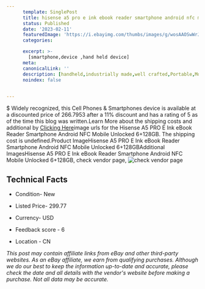 ```yaml
---
      template: SinglePost
      title: hisense a5 pro e ink ebook reader smartphone android nfc mobile unlocked 6 128gb
      status: Published
      date: '2023-02-11'
      featuredImage: 'https://i.ebayimg.com/thumbs/images/g/wosAAOSwWrJiaUvc/s-l225.jpg'
      categories: 

      excerpt: >-
        [smartphone,device ,hand held device]
      meta:
      canonicalLink: ''
      description: [handheld,industrially made,well crafted,Portable,Mobile,Compact,Convenient,Lightweight,Maneuverable,Man-portable,Miniature,Carriable,Hand-held,Light,Holdable,Transportable,Mobile device,Pocket-sized,On-the-go,Wireless,Cordless,Compact size,Convenient size, smartphone,device ,hand held device]
      noindex: false

        
---
```

$
    Widely recognized, this Cell Phones & Smartphones device is available at a discounted price of 266.7953 after a 11% discount and has a rating of 5 as of the time this blog was written.Learn More about the shipping costs and additional by [Clicking Here](https://www.ebay.com/itm/354055565787?hash=item526f5b31db%3Ag%3AwosAAOSwWrJiaUvc&mkevt=1&mkcid=1&mkrid=711-53200-19255-0&campid=%253CePNCampaignId%253E&customid=%253CreferenceId%253E&toolid=10049)image urls for the Hisense A5 PRO E Ink eBook Reader Smartphone Android NFC Mobile Unlocked 6+128GB. The shipping cost is undefined.Product ImageHisense A5 PRO E Ink eBook Reader Smartphone Android NFC Mobile Unlocked 6+128GBAdditional ImagesHisense A5 PRO E Ink eBook Reader Smartphone Android NFC Mobile Unlocked 6+128GB, check vendor page, ![check vendor page](https://origin-galleryplus.ebayimg.com/ws/web/354055565787_2_0_1/225x225.jpg,https://origin-galleryplus.ebayimg.com/ws/web/354055565787_3_0_1/225x225.jpg,https://origin-galleryplus.ebayimg.com/ws/web/354055565787_4_0_1/225x225.jpg,https://origin-galleryplus.ebayimg.com/ws/web/354055565787_5_0_1/225x225.jpg,https://origin-galleryplus.ebayimg.com/ws/web/354055565787_6_0_1/225x225.jpg,https://origin-galleryplus.ebayimg.com/ws/web/354055565787_7_0_1/225x225.jpg,https://origin-galleryplus.ebayimg.com/ws/web/354055565787_8_0_1/225x225.jpg,https://origin-galleryplus.ebayimg.com/ws/web/354055565787_9_0_1/225x225.jpg,https://origin-galleryplus.ebayimg.com/ws/web/354055565787_10_0_1/225x225.jpg,https://origin-galleryplus.ebayimg.com/ws/web/354055565787_11_0_1/225x225.jpg,https://origin-galleryplus.ebayimg.com/ws/web/354055565787_12_0_1/225x225.jpg)
    
    

 ## Technical Facts 



     
      

 - Condition- New 


      

 - Listed Price- 299.77 


      

 - Currency- USD 


      

 - Feedback score - 6 


      

 - Location - CN 


      
      

 *_This post may contain affiliate links from eBay and other third-party websites. As an eBay affiliate, we earn from qualifying purchases. Although we do our best to keep the information up-to-date and accurate, please check the date and all details with the vendor's website before making a purchase. Not all data may be accurate._*



    
    
    
    
    